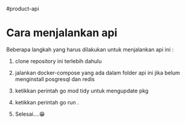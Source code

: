 #product-api

# Cara menjalankan api
Beberapa langkah yang harus dilakukan untuk menjalankan api ini :

1. clone repository ini terlebih dahulu

2. jalankan docker-compose yang ada dalam folder api ini jika belum menginstall posgresql dan redis

3. ketikkan perintah go mod tidy untuk mengupdate pkg

4. ketikkan perintah go run .

5. Selesai....😁